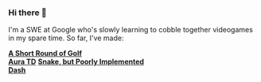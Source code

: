 ### Hi there 👋

I'm a SWE at Google who's slowly learning to cobble together videogames in my spare time. So far, I've made:

[**A Short Round of Golf**](https://karpierz.itch.io/a-short-round-of-golf)  
[**Aura TD**](https://karpierz.itch.io/aura-td)
[**Snake, but Poorly Implemented**](https://karpierz.itch.io/snake-but-poorly-implemented)  
[**Dash**](https://karpierz.itch.io/dash)  

<!--
**admiral-akk/admiral-akk** is a ✨ _special_ ✨ repository because its `README.md` (this file) appears on your GitHub profile.

Here are some ideas to get you started:

- 🔭 I’m currently working on ...
- 🌱 I’m currently learning ...
- 👯 I’m looking to collaborate on ...
- 🤔 I’m looking for help with ...
- 💬 Ask me about ...
- 📫 How to reach me: ...
- 😄 Pronouns: ...
- ⚡ Fun fact: ...
-->
